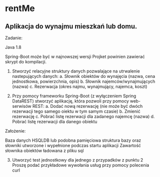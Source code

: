 # rentMe

## Aplikacja do wynajmu mieszkań lub domu.

Zadanie:

Java 1.8

Spring-Boot może być w najnowszej wersji
Projket powinien zawierać skrypt do kompilacji.

1. Stworzyć relacyjne struktury danych pozwalające na utrwalenie nastepujących
danych:
a. Słownik obiektów do wynajęcia (nazwa, cena jednostkowa, powierzchnia,
opis)
b. Słownik najemców/wynajmujących (nazwa)
c. Rezerwacja (okres najmu, wynajmujący, najemca, koszt)

2. Przy pomocy frameworku Spring-Boot (z wyłączeniem Spring DataREST) stworzyć
aplikację, która pozwoli przy pomocy web-serwisów REST:
a. Dodać nową rezerwację (nie może być dwóch rezerwacji tego samego oiektu
w tym samym czasie)
b. Zmienić rezerwację
c. Pobrać listę rezerwacji dla zadanego najemcę (nazwa)
d. Pobrać listę rezerwacji dla danego obiektu

Założenie:

Baza danych HSQLDB lub podobna pamięciowa
struktura bazy oraz słowniki utworzone i wypełnione podczas startu aplikacji
Zawartość słownika obiektów ładowana z pliku sql

3. Utworzyć test jednostkowy dla jednego z przypadków z punktu 2
Proszę podać przykładowe wywołania usług przy pomocy polecenia curl

